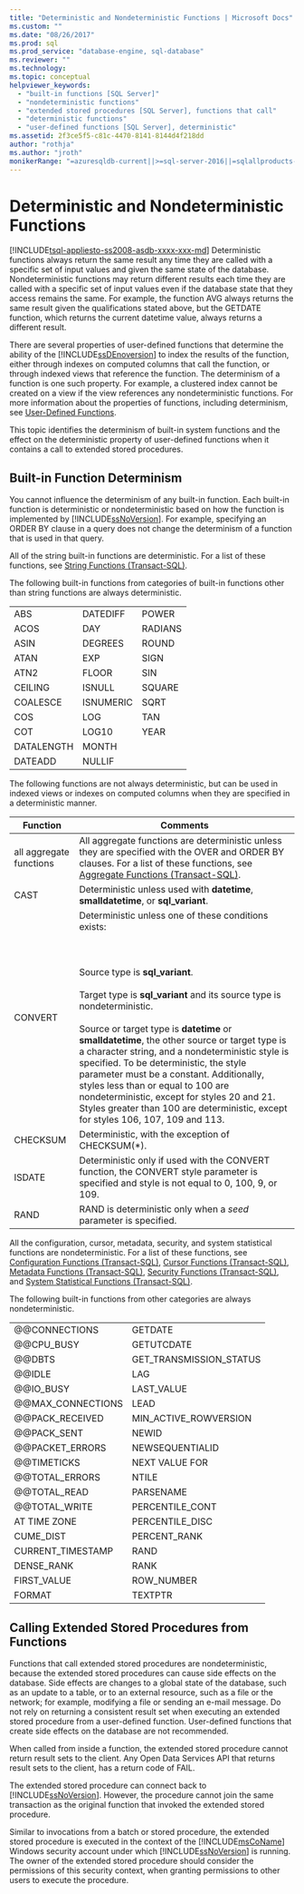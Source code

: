 ```yaml
---
title: "Deterministic and Nondeterministic Functions | Microsoft Docs"
ms.custom: ""
ms.date: "08/26/2017"
ms.prod: sql
ms.prod_service: "database-engine, sql-database"
ms.reviewer: ""
ms.technology: 
ms.topic: conceptual
helpviewer_keywords: 
  - "built-in functions [SQL Server]"
  - "nondeterministic functions"
  - "extended stored procedures [SQL Server], functions that call"
  - "deterministic functions"
  - "user-defined functions [SQL Server], deterministic"
ms.assetid: 2f3ce5f5-c81c-4470-8141-8144d4f218dd
author: "rothja"
ms.author: "jroth"
monikerRange: "=azuresqldb-current||>=sql-server-2016||=sqlallproducts-allversions||>=sql-server-linux-2017||=azuresqldb-mi-current"
---
```

# Deterministic and Nondeterministic Functions
[!INCLUDE[tsql-appliesto-ss2008-asdb-xxxx-xxx-md](../../includes/tsql-appliesto-ss2008-asdb-xxxx-xxx-md.md)]
  Deterministic functions always return the same result any time they are called with a specific set of input values and given the same state of the database. Nondeterministic functions may return different results each time they are called with a specific set of input values even if the database state that they access remains the same. For example, the function AVG always returns the same result given the qualifications stated above, but the GETDATE function, which returns the current datetime value, always returns a different result.  
  
 There are several properties of user-defined functions that determine the ability of the [!INCLUDE[ssDEnoversion](../../includes/ssdenoversion-md.md)] to index the results of the function, either through indexes on computed columns that call the function, or through indexed views that reference the function. The determinism of a function is one such property. For example, a clustered index cannot be created on a view if the view references any nondeterministic functions. For more information about the properties of functions, including determinism, see [User-Defined Functions](../../relational-databases/user-defined-functions/user-defined-functions.md).  
  
 This topic identifies the determinism of built-in system functions and the effect on the deterministic property of user-defined functions when it contains a call to extended stored procedures.  
  
## Built-in Function Determinism  
 You cannot influence the determinism of any built-in function. Each built-in function is deterministic or nondeterministic based on how the function is implemented by [!INCLUDE[ssNoVersion](../../includes/ssnoversion-md.md)]. For example, specifying an ORDER BY clause in a query does not change the determinism of a function that is used in that query.  
  
 All of the string built-in functions are deterministic. For a list of these functions, see [String Functions &#40;Transact-SQL&#41;](../../t-sql/functions/string-functions-transact-sql.md).  
  
 The following built-in functions from categories of built-in functions other than string functions are always deterministic.  
  
||||  
|-|-|-|  
|ABS|DATEDIFF|POWER|  
|ACOS|DAY|RADIANS|  
|ASIN|DEGREES|ROUND|  
|ATAN|EXP|SIGN|  
|ATN2|FLOOR|SIN|  
|CEILING|ISNULL|SQUARE|  
|COALESCE|ISNUMERIC|SQRT|  
|COS|LOG|TAN|  
|COT|LOG10|YEAR|  
|DATALENGTH|MONTH||  
|DATEADD|NULLIF||  
  
 The following functions are not always deterministic, but can be used in indexed views or indexes on computed columns when they are specified in a deterministic manner.  
  
|Function|Comments|  
|--------------|--------------|  
|all aggregate functions|All aggregate functions are deterministic unless they are specified with the OVER and ORDER BY clauses. For a list of these functions, see [Aggregate Functions &#40;Transact-SQL&#41;](../../t-sql/functions/aggregate-functions-transact-sql.md).|  
|CAST|Deterministic unless used with **datetime**, **smalldatetime**, or **sql_variant**.|  
|CONVERT|Deterministic unless one of these conditions exists:<br /><br /> <br /><br /> Source type is **sql_variant**.<br /><br /> Target type is **sql_variant** and its source type is nondeterministic.<br /><br /> Source or target type is **datetime** or **smalldatetime**, the other source or target type is a character string, and a nondeterministic style is specified. To be deterministic, the style parameter must be a constant. Additionally, styles less than or equal to 100 are nondeterministic, except for styles 20 and 21. Styles greater than 100 are deterministic, except for styles 106, 107, 109 and 113.|  
|CHECKSUM|Deterministic, with the exception of CHECKSUM(*).|  
|ISDATE|Deterministic only if used with the CONVERT function, the CONVERT style parameter is specified and style is not equal to 0, 100, 9, or 109.|  
|RAND|RAND is deterministic only when a *seed* parameter is specified.|  
  
 All the configuration, cursor, metadata, security, and system statistical functions are nondeterministic. For a list of these functions, see [Configuration Functions &#40;Transact-SQL&#41;](../../t-sql/functions/configuration-functions-transact-sql.md), [Cursor Functions &#40;Transact-SQL&#41;](../../t-sql/functions/cursor-functions-transact-sql.md), [Metadata Functions &#40;Transact-SQL&#41;](../../t-sql/functions/metadata-functions-transact-sql.md), [Security Functions &#40;Transact-SQL&#41;](../../t-sql/functions/security-functions-transact-sql.md), and [System Statistical Functions &#40;Transact-SQL&#41;](../../t-sql/functions/system-statistical-functions-transact-sql.md).  
  
 The following built-in functions from other categories are always nondeterministic.  
  
|||  
|-|-|  
|@@CONNECTIONS|GETDATE|  
|@@CPU_BUSY|GETUTCDATE|  
|@@DBTS|GET_TRANSMISSION_STATUS|  
|@@IDLE|LAG|  
|@@IO_BUSY|LAST_VALUE|  
|@@MAX_CONNECTIONS|LEAD|  
|@@PACK_RECEIVED|MIN_ACTIVE_ROWVERSION|  
|@@PACK_SENT|NEWID|  
|@@PACKET_ERRORS|NEWSEQUENTIALID|  
|@@TIMETICKS|NEXT VALUE FOR|  
|@@TOTAL_ERRORS|NTILE|  
|@@TOTAL_READ|PARSENAME|  
|@@TOTAL_WRITE|PERCENTILE_CONT|  
|AT TIME ZONE|PERCENTILE_DISC|
|CUME_DIST|PERCENT_RANK|  
|CURRENT_TIMESTAMP|RAND|  
|DENSE_RANK|RANK|  
|FIRST_VALUE|ROW_NUMBER|   
|FORMAT|TEXTPTR|  
  
## Calling Extended Stored Procedures from Functions  
 Functions that call extended stored procedures are nondeterministic, because the extended stored procedures can cause side effects on the database. Side effects are changes to a global state of the database, such as an update to a table, or to an external resource, such as a file or the network; for example, modifying a file or sending an e-mail message. Do not rely on returning a consistent result set when executing an extended stored procedure from a user-defined function. User-defined functions that create side effects on the database are not recommended.  
  
 When called from inside a function, the extended stored procedure cannot return result sets to the client. Any Open Data Services API that returns result sets to the client, has a return code of FAIL.  
  
 The extended stored procedure can connect back to [!INCLUDE[ssNoVersion](../../includes/ssnoversion-md.md)]. However, the procedure cannot join the same transaction as the original function that invoked the extended stored procedure.  
  
 Similar to invocations from a batch or stored procedure, the extended stored procedure is executed in the context of the [!INCLUDE[msCoName](../../includes/msconame-md.md)] Windows security account under which [!INCLUDE[ssNoVersion](../../includes/ssnoversion-md.md)] is running. The owner of the extended stored procedure should consider the permissions of this security context, when granting permissions to other users to execute the procedure.  
  
  
